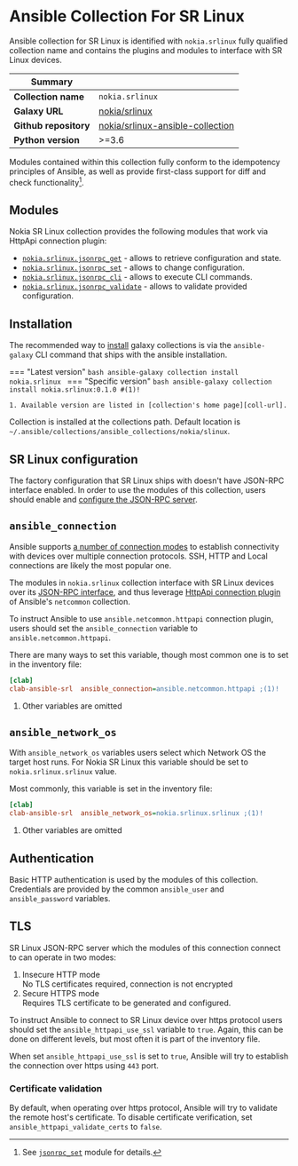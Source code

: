 # Ansible Collection For SR Linux

Ansible collection for SR Linux is identified with `nokia.srlinux` fully qualified collection name and contains the plugins and modules to interface with SR Linux devices.

| Summary               |                                              |
| --------------------- | -------------------------------------------- |
| **Collection name**   | `nokia.srlinux`                              |
| **Galaxy URL**        | [nokia/srlinux][coll-url]                    |
| **Github repository** | [nokia/srlinux-ansible-collection][repo-url] |
| **Python version**    | >=3.6                                        |

Modules contained within this collection fully conform to the idempotency principles of Ansible, as well as provide first-class support for diff and check functionality[^1].

## Modules

Nokia SR Linux collection provides the following modules that work via HttpApi connection plugin:

* [`nokia.srlinux.jsonrpc_get`][jsonrpc-get] - allows to retrieve configuration and state.
* [`nokia.srlinux.jsonrpc_set`][jsonrpc-set] - allows to change configuration.
* [`nokia.srlinux.jsonrpc_cli`][jsonrpc-cli] - allows to execute CLI commands.
* [`nokia.srlinux.jsonrpc_validate`][jsonrpc-validate] - allows to validate provided configuration.

## Installation

The recommended way to [install][galaxy-install] galaxy collections is via the `ansible-galaxy` CLI command that ships with the ansible installation.

=== "Latest version"
    ```bash
    ansible-galaxy collection install nokia.srlinux
    ```
=== "Specific version"
    ```bash
    ansible-galaxy collection install nokia.srlinux:0.1.0 #(1)!
    ```

    1. Available version are listed in [collection's home page][coll-url].

Collection is installed at the collections path. Default location is `~/.ansible/collections/ansible_collections/nokia/slinux`.

## SR Linux configuration

The factory configuration that SR Linux ships with doesn't have JSON-RPC interface enabled. In order to use the modules of this collection, users should enable and [configure the JSON-RPC server](../../tutorials/programmability/json-rpc/basics.md#configuring-json-rpc).

## `ansible_connection`

Ansible supports [a number of connection modes][ansible-conn-modes] to establish connectivity with devices over multiple connection protocols. SSH, HTTP and Local connections are likely the most popular one.

The modules in `nokia.srlinux` collection interface with SR Linux devices over its [JSON-RPC interface][jsonrpc-tutorial], and thus leverage [HttpApi connection plugin][ansible-httpapi-conn-plugin] of Ansible's `netcommon` collection.

To instruct Ansible to use `ansible.netcommon.httpapi` connection plugin, users should set the `ansible_connection` variable to `ansible.netcommon.httpapi`.

There are many ways to set this variable, though most common one is to set in the inventory file:

```ini
[clab]
clab-ansible-srl  ansible_connection=ansible.netcommon.httpapi ;(1)!
```

1. Other variables are omitted

## `ansible_network_os`

With `ansible_network_os` variables users select which Network OS the target host runs. For Nokia SR Linux this variable should be set to `nokia.srlinux.srlinux` value.

Most commonly, this variable is set in the inventory file:

```ini
[clab]
clab-ansible-srl  ansible_network_os=nokia.srlinux.srlinux ;(1)!
```

1. Other variables are omitted

## Authentication

Basic HTTP authentication is used by the modules of this collection. Credentials are provided by the common `ansible_user` and `ansible_password` variables.

## TLS

SR Linux JSON-RPC server which the modules of this connection connect to can operate in two modes:

1. Insecure HTTP mode  
    No TLS certificates required, connection is not encrypted
2. Secure HTTPS mode  
    Requires TLS certificate to be generated and configured.

To instruct Ansible to connect to SR Linux device over https protocol users should set the `ansible_httpapi_use_ssl` variable to `true`. Again, this can be done on different levels, but most often it is part of the inventory file.

When set `ansible_httpapi_use_ssl` is set to `true`, Ansible will try to establish the connection over https using `443` port.

### Certificate validation

By default, when operating over https protocol, Ansible will try to validate the remote host's certificate. To disable certificate verification, set `ansible_httpapi_validate_certs` to `false`.

[coll-url]: https://galaxy.ansible.com/nokia/srlinux/
[repo-url]: https://github.com/nokia/srlinux-ansible-collection
[jsonrpc-get]: jsonrpc_get.md
[jsonrpc-set]: jsonrpc_set.md
[jsonrpc-cli]: jsonrpc_cli.md
[jsonrpc-validate]: jsonrpc_validate.md
[galaxy-install]: TODO
[ansible-conn-modes]: TODO
[jsonrpc-tutorial]: ../../tutorials/programmability/json-rpc/basics.md
[ansible-httpapi-conn-plugin]: TODO

[^1]: See [`jsonrpc_set`][jsonrpc-set] module for details.
